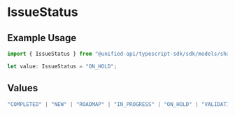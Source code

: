 # IssueStatus

## Example Usage

```typescript
import { IssueStatus } from "@unified-api/typescript-sdk/sdk/models/shared";

let value: IssueStatus = "ON_HOLD";
```

## Values

```typescript
"COMPLETED" | "NEW" | "ROADMAP" | "IN_PROGRESS" | "ON_HOLD" | "VALIDATING" | "REJECTED" | "UP_NEXT"
```